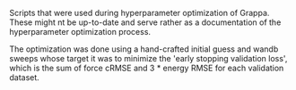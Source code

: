 Scripts that were used during hyperparameter optimization of Grappa. These might nt be up-to-date and serve rather as a documentation of the hyperparameter optimization process.

The optimization was done using a hand-crafted initial guess and wandb sweeps whose target it was to minimize the 'early stopping validation loss', which is the sum of force cRMSE and 3 * energy RMSE for each validation dataset.